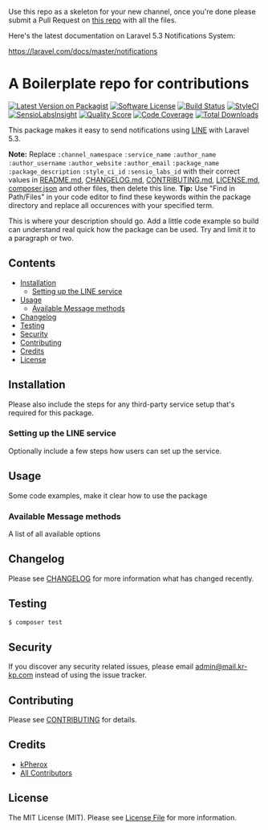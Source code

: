 Use this repo as a skeleton for your new channel, once you're done please submit a Pull Request on [this repo](https://github.com/laravel-notification-channels/new-channels) with all the files.

Here's the latest documentation on Laravel 5.3 Notifications System: 

https://laravel.com/docs/master/notifications

# A Boilerplate repo for contributions

[![Latest Version on Packagist](https://img.shields.io/packagist/v/laravel-notification-channels/line.svg?style=flat-square)](https://packagist.org/packages/laravel-notification-channels/line)
[![Software License](https://img.shields.io/badge/license-MIT-brightgreen.svg?style=flat-square)](LICENSE.md)
[![Build Status](https://img.shields.io/travis/laravel-notification-channels/line/master.svg?style=flat-square)](https://travis-ci.org/laravel-notification-channels/line)
[![StyleCI](https://styleci.io/repos/138256386/shield)](https://styleci.io/repos/138256386)
[![SensioLabsInsight](https://img.shields.io/sensiolabs/i/8139c804-4988-4f9a-ac1e-69e5f94081c4.svg?style=flat-square)](https://insight.sensiolabs.com/projects/8139c804-4988-4f9a-ac1e-69e5f94081c4)
[![Quality Score](https://img.shields.io/scrutinizer/g/laravel-notification-channels/line.svg?style=flat-square)](https://scrutinizer-ci.com/g/laravel-notification-channels/line)
[![Code Coverage](https://img.shields.io/scrutinizer/coverage/g/laravel-notification-channels/line/master.svg?style=flat-square)](https://scrutinizer-ci.com/g/laravel-notification-channels/line/?branch=master)
[![Total Downloads](https://img.shields.io/packagist/dt/laravel-notification-channels/line.svg?style=flat-square)](https://packagist.org/packages/laravel-notification-channels/line)

This package makes it easy to send notifications using [LINE](https://developers.line.me/) with Laravel 5.3.

**Note:** Replace ```:channel_namespace``` ```:service_name``` ```:author_name``` ```:author_username``` ```:author_website``` ```:author_email``` ```:package_name``` ```:package_description``` ```:style_ci_id``` ```:sensio_labs_id``` with their correct values in [README.md](README.md), [CHANGELOG.md](CHANGELOG.md), [CONTRIBUTING.md](CONTRIBUTING.md), [LICENSE.md](LICENSE.md), [composer.json](composer.json) and other files, then delete this line.
**Tip:** Use "Find in Path/Files" in your code editor to find these keywords within the package directory and replace all occurences with your specified term.

This is where your description should go. Add a little code example so build can understand real quick how the package can be used. Try and limit it to a paragraph or two.



## Contents

- [Installation](#installation)
	- [Setting up the LINE service](#setting-up-the-line-service)
- [Usage](#usage)
	- [Available Message methods](#available-message-methods)
- [Changelog](#changelog)
- [Testing](#testing)
- [Security](#security)
- [Contributing](#contributing)
- [Credits](#credits)
- [License](#license)


## Installation

Please also include the steps for any third-party service setup that's required for this package.

### Setting up the LINE service

Optionally include a few steps how users can set up the service.

## Usage

Some code examples, make it clear how to use the package

### Available Message methods

A list of all available options

## Changelog

Please see [CHANGELOG](CHANGELOG.md) for more information what has changed recently.

## Testing

``` bash
$ composer test
```

## Security

If you discover any security related issues, please email admin@mail.kr-kp.com instead of using the issue tracker.

## Contributing

Please see [CONTRIBUTING](CONTRIBUTING.md) for details.

## Credits

- [kPherox](https://github.com/kPherox)
- [All Contributors](../../contributors)

## License

The MIT License (MIT). Please see [License File](LICENSE.md) for more information.
